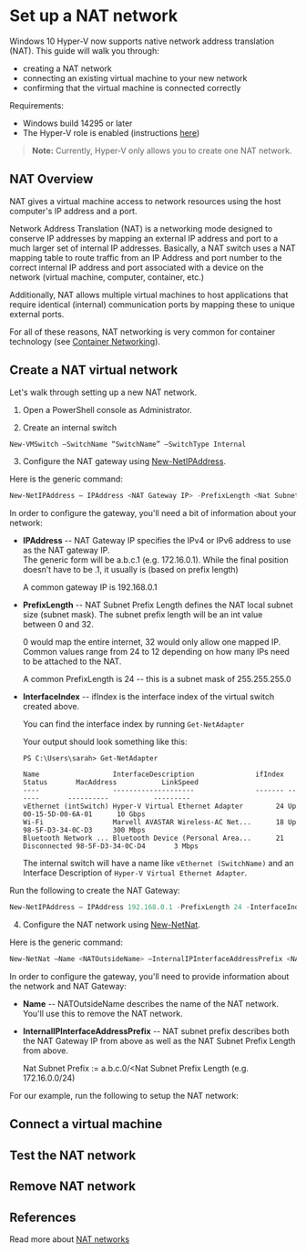 # Set up a NAT network

Windows 10 Hyper-V now supports native network address translation (NAT).  This guide will walk you through:
* creating a NAT network
* connecting an existing virtual machine to your new network
* confirming that the virtual machine is connected correctly

Requirements:
* Windows build 14295 or later
* The Hyper-V role is enabled (instructions [here](../quick_start/walkthrough_create_vm.md))

> **Note:**  Currently, Hyper-V only allows you to create one NAT network.

## NAT Overview
NAT gives a virtual machine access to network resources using the host computer's IP address and a port.

Network Address Translation (NAT) is a networking mode designed to conserve IP addresses by mapping an external IP address and port to a much larger set of internal IP addresses.  Basically, a NAT switch uses a NAT mapping table to route traffic from an IP Address and port number to the correct internal IP address and port associated with a device on the network (virtual machine, computer, container, etc.)

Additionally, NAT allows multiple virtual machines to host applications that require identical (internal) communication ports by mapping these to unique external ports.

For all of these reasons, NAT networking is very common for container technology (see [Container Networking](https://msdn.microsoft.com/en-us/virtualization/windowscontainers/management/container_networking)). 


## Create a NAT virtual network
Let's walk through setting up a new NAT network.

1.  Open a PowerShell console as Administrator.  

2. Create an internal switch  
  
  ``` PowerShell
  New-VMSwitch –SwitchName “SwitchName” –SwitchType Internal
  ```

3. Configure the NAT gateway using [New-NetIPAddress](https://technet.microsoft.com/en-us/library/hh826150.aspx).  
  
  Here is the generic command:
  ``` PowerShell
  New-NetIPAddress – IPAddress <NAT Gateway IP> -PrefixLength <Nat Subnet Prefix Length> -InterfaceIndex <ifIndex>
  ```
  
  In order to configure the gateway, you'll need a bit of information about your network:  
  * **IPAddress** -- NAT Gateway IP specifies the IPv4 or IPv6 address to use as the NAT gateway IP.  
    The generic form will be a.b.c.1 (e.g. 172.16.0.1).  While the final position doesn’t have to be .1, it usually is (based on prefix length)
    
    A common gateway IP is 192.168.0.1  
  
  * **PrefixLength** --  NAT Subnet Prefix Length defines the NAT local subnet size (subnet mask). 
    The subnet prefix length will be an int value between 0 and 32.
    
    0 would map the entire internet, 32 would only allow one mapped IP.  Common values range from 24 to 12 depending on how many IPs need to be attached to the NAT.
     
    A common PrefixLength is 24 -- this is a subnet mask of 255.255.255.0
  
  * **InterfaceIndex** -- ifIndex is the interface index of the virtual switch created above.
    
    You can find the interface index by running `Get-NetAdapter`
    
    Your output should look something like this:
    
    ```
    PS C:\Users\sarah> Get-NetAdapter
    
    Name                  InterfaceDescription               ifIndex Status       MacAddress           LinkSpeed
    ----                  --------------------               ------- ------       ----------           ---------
    vEthernet (intSwitch) Hyper-V Virtual Ethernet Adapter        24 Up           00-15-5D-00-6A-01      10 Gbps
    Wi-Fi                 Marvell AVASTAR Wireless-AC Net...      18 Up           98-5F-D3-34-0C-D3     300 Mbps
    Bluetooth Network ... Bluetooth Device (Personal Area...      21 Disconnected 98-5F-D3-34-0C-D4       3 Mbps

    ```
    
    The internal switch will have a name like `vEthernet (SwitchName)` and an Interface Description of `Hyper-V Virtual Ethernet Adapter`.
  
  Run the following to create the NAT Gateway:
    
  ``` PowerShell
  New-NetIPAddress – IPAddress 192.168.0.1 -PrefixLength 24 -InterfaceIndex 24
  ```

4. Configure the NAT network using [New-NetNat](https://technet.microsoft.com/en-us/library/dn283361(v=wps.630).aspx).  
  
  Here is the generic command:
    
  ``` PowerShell
  New-NetNat –Name <NATOutsideName> –InternalIPInterfaceAddressPrefix <NAT subnet prefix>
  ```
  
  In order to configure the gateway, you'll need to provide information about the network and NAT Gateway:  
  * **Name** -- NATOutsideName describes the name of the NAT network.  You'll use this to remove the NAT network.
  
  * **InternalIPInterfaceAddressPrefix** -- NAT subnet prefix describes both the NAT Gateway IP from above as well as the NAT Subnet Prefix Length from above.
    
    Nat Subnet Prefix := a.b.c.0/<Nat Subnet Prefix Length (e.g. 172.16.0.0/24)
  
  For our example, run the following to setup the NAT network:
  

## Connect a virtual machine

## Test the NAT network

## Remove NAT network

## References
Read more about [NAT networks](https://en.wikipedia.org/wiki/Network_address_translation)